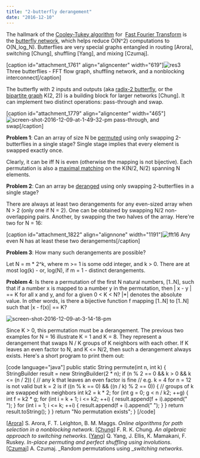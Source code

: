 ```yaml
---
title: "2-butterfly derangement"
date: "2016-12-10"
---
```


The hallmark of the [Cooley-Tukey algorithm](https://en.wikipedia.org/wiki/Cooley–Tukey_FFT_algorithm) for  [Fast Fourier Transform](https://en.wikipedia.org/wiki/Fast_Fourier_transform) is the [butterfly network](https://en.wikipedia.org/wiki/Butterfly_network), which helps reduce O(N^2) computations to O(N_log_N). Butterflies are very special graphs entangled in routing \[Arora\], switching \[Chung\], shuffling \[Yang\], and mixing \[Czumaj\].

\[caption id="attachment\_1761" align="aligncenter" width="619"\]![res3](https://umayrh.files.wordpress.com/2016/12/res3.png) Three butterflies - FFT flow graph, shuffling network, and a nonblocking interconnect\[/caption\]

The butterfly with 2 inputs and outputs (aka [radix-2 butterfly](https://en.wikipedia.org/wiki/Butterfly_diagram#Radix-2_butterfly_diagram), or the [bipartite graph](http://mathworld.wolfram.com/CompleteBipartiteGraph.html) K(2, 2)) is a building block for larger networks \[Chung\]. It can implement two distinct operations: pass-through and swap.

\[caption id="attachment\_1779" align="aligncenter" width="465"\]![screen-shot-2016-12-09-at-1-49-32-pm](https://umayrh.files.wordpress.com/2016/12/screen-shot-2016-12-09-at-1-49-32-pm.png) pass-through, and swap\[/caption\]

**Problem 1**: Can an array of size N be [permuted](https://en.wikipedia.org/wiki/Permutation) using only swapping 2-butterflies in a single stage? Single stage implies that every element is swapped exactly once.

Clearly, it can be iff N is even (otherwise the mapping is not bijective). Each permutation is also a [maximal matching](https://en.wikipedia.org/wiki/Matching_(graph_theory)) on the K(N/2, N/2) spanning N elements.

**Problem 2**: Can an array be [deranged](https://en.wikipedia.org/wiki/Derangement) using only swapping 2-butterflies in a single stage?

There are always at least two derangements for any even-sized array when N > 2 (only one if N = 2). One can be obtained by swapping N/2 non-overlapping pairs. Another, by swapping the two halves of the array. Here're two for N = 16:

\[caption id="attachment\_1822" align="alignnone" width="1191"\]![fft16](https://umayrh.files.wordpress.com/2016/12/fft16.png) Any even N has at least these two derangements\[/caption\]

**Problem 3**: How many such derangements are possible?

Let N = m \* 2^k, where m >= 1 is some odd integer, and k > 0. There are at most log(k) - or, log(N), if m = 1 - distinct derangements.

**Problem 4**: Is there a permutation of the first N natural numbers, \[1..N\], such that if a number x is mapped to a number y in the permutation, then | x - y | == K for all x and y, and for a given 0 < K < N? |\*| denotes the absolute value. In other words, is there a bijective function f mapping \[1..N\] to \[1..N\] such that |x - f(x)| == K?

![screen-shot-2016-12-09-at-3-14-18-pm](https://umayrh.files.wordpress.com/2016/12/screen-shot-2016-12-09-at-3-14-18-pm.png)

Since K > 0, this permutation must be a derangement. The previous two examples for N = 16 illustrate K = 1 and K = 8. They represent a derangement that swaps N / K groups of K neighbors with each other. If K leaves an even factor to N, and K <= N/2, then such a derangement always exists. Here's a short program to print them out:

\[code language="java"\] public static String permute(int n, int k) { StringBuilder result = new StringBuilder(2 \* n); if (n % 2 == 0 && k > 0 && k <= (n / 2)) { // any k that leaves an even factor is fine // e.g. k = 4 for n = 12 is not valid but k = 2 is if ((n % k == 0) && ((n / k) % 2 == 0)) { // groups of k are swapped with neighbors int k2 = k \* 2; for (int g = 0; g < n / k2; ++g) { int f = k2 \* g; for (int i = k + 1; i <= k2; ++i) { result.append(f + i).append(" "); } for (int i = 1; i <= k; ++i) { result.append(f + i).append(" "); } } return result.toString(); } } return "No permutation exists"; } \[/code\]

\[[Arora](http://www.cs.princeton.edu/~arora/pubs/nonblock.ps)\] S. Arora, F. T. Leighton, B. M. Maggs. _Online algorithms for path selection in a nonblocking network_. \[[Chung](http://www.math.ucsd.edu/~fan/mypaps/fanpap/fc15algebraic.pdf)\] F. R. K. Chung. _An algebraic approach to switching networks_. \[[Yang](https://arxiv.org/pdf/1204.1958.pdf)\] Q. Yang, J. Ellis, K. Mamakani, F. Ruskey. _In-place permuting and perfect shuffling using involutions_. \[[Czumaj](http://www.dcs.warwick.ac.uk/~czumaj/PUBLICATIONS/CONFERENCES/Czumaj-STOC-2015-703-712.pdf)\] A. Czumaj. _Random permutations using __switching networks_.
